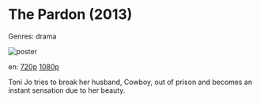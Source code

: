 # The Pardon (2013)

Genres: drama

![poster](http://image.tmdb.org/t/p/w500/fGb44v3VuFIQOLQ91j5UzdhsgyL.jpg)

en:
  [720p](magnet:?xt=urn:btih:36E96515CB1DA313424500FB89D019A5BCD08BB8&tr=udp://glotorrents.pw:6969/announce&tr=udp://tracker.opentrackr.org:1337/announce&tr=udp://torrent.gresille.org:80/announce&tr=udp://tracker.openbittorrent.com:80&tr=udp://tracker.coppersurfer.tk:6969&tr=udp://tracker.leechers-paradise.org:6969&tr=udp://p4p.arenabg.ch:1337&tr=udp://tracker.internetwarriors.net:1337)
  [1080p](magnet:?xt=urn:btih:D55C0B9C0EF964004D626856DE76745840A25B1A&tr=udp://glotorrents.pw:6969/announce&tr=udp://tracker.opentrackr.org:1337/announce&tr=udp://torrent.gresille.org:80/announce&tr=udp://tracker.openbittorrent.com:80&tr=udp://tracker.coppersurfer.tk:6969&tr=udp://tracker.leechers-paradise.org:6969&tr=udp://p4p.arenabg.ch:1337&tr=udp://tracker.internetwarriors.net:1337)
  


Toni Jo tries to break her husband, Cowboy, out of prison and becomes an instant sensation due to her beauty.